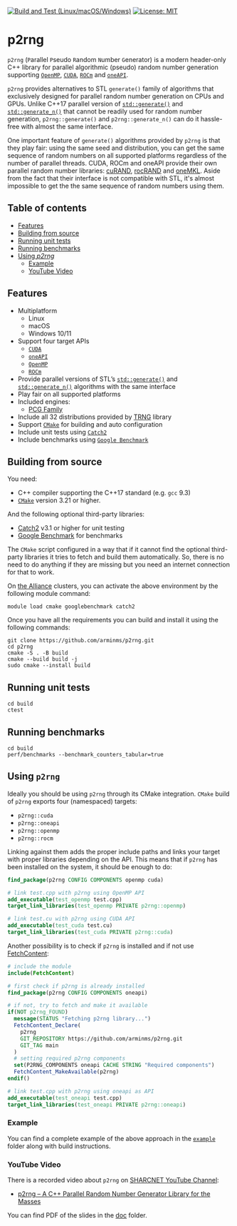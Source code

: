 [![Build and Test (Linux/macOS/Windows)](https://github.com/arminms/p2rng/actions/workflows/cmake-multi-platform.yml/badge.svg)](https://github.com/arminms/p2rng/actions/workflows/cmake-multi-platform.yml)
[![License: MIT](https://img.shields.io/badge/License-MIT-yellow.svg)](https://opensource.org/licenses/MIT)
# p2rng 
`p2rng` (`P`arallel `P`seudo `R`andom `N`umber `G`enerator) is a modern header-only C++
library for parallel algorithmic (pseudo) random number generation supporting
[`OpenMP`](https://www.openmp.org/), [`CUDA`](https://developer.nvidia.com/cuda-zone), [`ROCm`](https://www.amd.com/en/graphics/servers-solutions-rocm) and
[`oneAPI`](https://www.intel.com/content/www/us/en/developer/tools/oneapi/overview.html).

`p2rng` provides alternatives to STL `generate()` family of algorithms that exclusively designed for parallel random number generation on CPUs and GPUs. Unlike C++17 parallel version of [`std::generate()`](https://en.cppreference.com/w/cpp/algorithm/generate) and [`std::generate_n()`](https://en.cppreference.com/w/cpp/algorithm/generate_n) that cannot be readily used for random number generation, `p2rng::generate()` and `p2rng::generate_n()` can do it hassle-free with almost the
same interface.

One important feature of `generate()` algorithms provided by `p2rng` is that they play fair: using the same seed and distribution, you can get the same sequence of random numbers on all supported platforms regardless of the number of parallel threads. CUDA, ROCm and oneAPI provide their own parallel random number libraries: [cuRAND](https://docs.nvidia.com/cuda/curand/index.html), [rocRAND](https://rocm.docs.amd.com/projects/rocRAND) and [oneMKL](https://www.intel.com/content/www/us/en/docs/oneapi/programming-guide/2023-2/overview.html). Aside from the fact that their interface is not compatible with STL, it's almost impossible to get the the same sequence of random numbers using them.

## Table of contents
- [Features](#features)
- [Building from source](#building-from-source)
- [Running unit tests](#running-unit-tests)
- [Running benchmarks](#running-benchmarks)
- [Using *p2rng*](#using-p2rng)
  - [Example](#example)
  - [YouTube Video](#youtube-video)

## Features
- Multiplatform
  - Linux
  - macOS
  - Windows 10/11
- Support four target APIs
  - [`CUDA`](https://developer.nvidia.com/cuda-zone)
  - [`oneAPI`](https://www.intel.com/content/www/us/en/developer/tools/oneapi/overview.html)
  - [`OpenMP`](https://www.openmp.org/)
  - [`ROCm`](https://www.amd.com/en/graphics/servers-solutions-rocm)
- Provide parallel versions of STL’s
[`std::generate()`](https://en.cppreference.com/w/cpp/algorithm/generate) and [`std::generate_n()`](https://en.cppreference.com/w/cpp/algorithm/generate_n) algorithms with the same interface 
- Play fair on all supported platforms
- Included engines:
  - [PCG Family](https://www.pcg-random.org/)
- Include all 32 distributions provided by [TRNG](https://github.com/rabauke/trng4) library
- Support [`CMake`](https://cmake.org/) for building and auto configuration
- Include unit tests using [`Catch2`](https://github.com/catchorg/Catch2)
- Include benchmarks using [`Google Benchmark`](https://github.com/google/benchmark)

## Building from source
You need:
- C++ compiler supporting the C++17 standard (e.g. `gcc` 9.3)
- [`CMake`](https://cmake.org/) version 3.21 or higher.

And the following optional third-party libraries:
* [Catch2](https://github.com/catchorg/Catch2) v3.1 or higher for unit testing
* [Google Benchmark](https://github.com/google/benchmark) for benchmarks

The `CMake` script configured in a way that if it cannot find the optional third-party libraries it tries to fetch and build them automatically. So, there is no need to do anything if they are missing but you need an internet connection for that to work.

On [the Alliance](https://alliancecan.ca/) clusters, you can activate the above environment by the following module command:
```shell
module load cmake googlebenchmark catch2
```
Once you have all the requirements you can build and install it using the
following commands:
```shell
git clone https://github.com/arminms/p2rng.git
cd p2rng
cmake -S . -B build
cmake --build build -j
sudo cmake --install build
```
## Running unit tests
```shell
cd build
ctest
```
## Running benchmarks
```shell
cd build
perf/benchmarks --benchmark_counters_tabular=true
```
## Using `p2rng`
Ideally you should be using `p2rng` through its CMake integration. `CMake` build
of `p2rng` exports four (namespaced) targets:
- `p2rng::cuda`
- `p2rng::oneapi`
- `p2rng::openmp`
- `p2rng::rocm`

Linking against them adds the proper include paths and links your target with
proper libraries depending on the API. This means that if `p2rng` has been installed on the system, it should be enough to do:
```cmake
find_package(p2rng CONFIG COMPONENTS openmp cuda)

# link test.cpp with p2rng using OpenMP API
add_executable(test_openmp test.cpp)
target_link_libraries(test_openmp PRIVATE p2rng::openmp)

# link test.cu with p2rng using CUDA API
add_executable(test_cuda test.cu)
target_link_libraries(test_cuda PRIVATE p2rng::cuda)
```

Another possibility is to check if `p2rng` is installed and if not use
[FetchContent](https://cmake.org/cmake/help/latest/module/FetchContent.html):

```cmake
# include the module
include(FetchContent)

# first check if p2rng is already installed
find_package(p2rng CONFIG COMPONENTS oneapi)

# if not, try to fetch and make it available
if(NOT p2rng_FOUND)
  message(STATUS "Fetching p2rng library...")
  FetchContent_Declare(
    p2rng
    GIT_REPOSITORY https://github.com/arminms/p2rng.git
    GIT_TAG main
  )
  # setting required p2rng components
  set(P2RNG_COMPONENTS oneapi CACHE STRING "Required components")
  FetchContent_MakeAvailable(p2rng)
endif()

# link test.cpp with p2rng using oneapi as API
add_executable(test_oneapi test.cpp)
target_link_libraries(test_oneapi PRIVATE p2rng::oneapi)
```
### Example
You can find a complete example of the above approach in the [`example`](example/) folder along with build instructions.

### YouTube Video
There is a recorded video about `p2rng` on [SHARCNET YouTube Channel](https://youtube.sharcnet.ca):

* [p2rng – A C++ Parallel Random Number Generator Library for the Masses](https://youtu.be/nyOH8nvHBss)

You can find PDF of the slides in the [doc](./doc) folder.